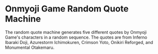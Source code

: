 # Onmyoji Game Random Quote Machine
The random quote machine generates five different quotes by Onmyoji Game's characters in a random sequence. The quotes are from Inferno Ibaraki Doji, Azurestorm Ichimokuren, Crimson Yoto, Onikiri Reforged, and Monumental Otakemaru.

